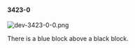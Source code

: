 #### 3423-0
![dev-3423-0-0.png](https://github.com/lil-lab/nlvr/raw/master/nlvr/dev/images/1/dev-3423-0-0.png "dev-3423-0-0.png")

There is a blue block above a black block.